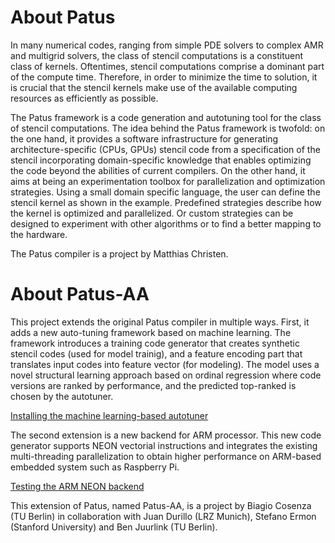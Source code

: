 # About Patus

In many numerical codes, ranging from simple PDE solvers to complex AMR and multigrid solvers, the class of stencil computations is a constituent class of kernels. Oftentimes, stencil computations comprise a dominant part of the compute time. Therefore, in order to minimize the time to solution, it is crucial that the stencil kernels make use of the available computing resources as efficiently as possible.

The Patus framework is a code generation and autotuning tool for the class of stencil computations. The idea behind the Patus framework is twofold: on the one hand, it provides a software infrastructure for generating architecture-specific (CPUs, GPUs) stencil code from a specification of the stencil incorporating domain-specific knowledge that enables optimizing the code beyond the abilities of current compilers. On the other hand, it aims at being an experimentation toolbox for parallelization and optimization strategies. Using a small domain specific language, the user can define the stencil kernel as shown in the example. Predefined strategies describe how the kernel is optimized and parallelized. Or custom strategies can be designed to experiment with other algorithms or to find a better mapping to the hardware.

The Patus compiler is a project by Matthias Christen. 


# About Patus-AA

This project extends the original Patus compiler in multiple ways.
First, it adds a new auto-tuning framework based on machine learning. The framework introduces a training code generator that creates synthetic stencil codes (used for model trainig), and a feature encoding part that translates input codes into feature vector (for modeling). The model uses a novel structural learning approach based on ordinal regression where code versions are ranked by performance, and the predicted top-ranked is chosen by the autotuner.

[Installing the machine learning-based autotuner](./tune)


The second extension is a new backend for ARM processor. This new code generator supports NEON vectorial instructions and integrates the existing multi-threading parallelization to obtain higher performance on ARM-based embedded system such as Raspberry Pi.

[Testing the ARM NEON backend](neon.md)


This extension of Patus, named Patus-AA, is a project by Biagio Cosenza (TU Berlin) in collaboration with Juan Durillo (LRZ Munich), Stefano Ermon (Stanford University) and Ben Juurlink (TU Berlin).


